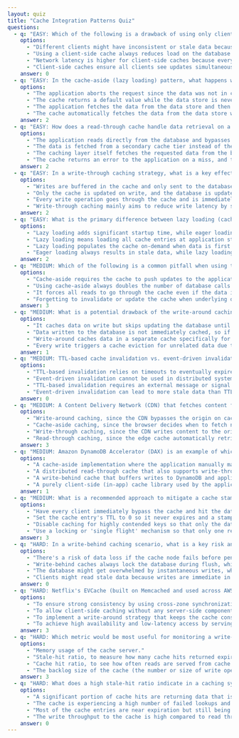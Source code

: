 ```yaml
---
layout: quiz
title: "Cache Integration Patterns Quiz"
questions:
  - q: "EASY: Which of the following is a drawback of using only client-side (local) caches compared to a distributed cache?"
    options:
      - "Different clients might have inconsistent or stale data because the cache isn't shared."
      - "Using a client-side cache always reduces load on the database more than a distributed cache would."
      - "Network latency is higher for client-side caches because every lookup goes over the network."
      - "Client-side caches ensure all clients see updates simultaneously without extra coordination."
    answer: 0
  - q: "EASY: In the cache-aside (lazy loading) pattern, what happens when an application encounters a cache miss?"
    options:
      - "The application aborts the request since the data was not in cache."
      - "The cache returns a default value while the data store is never accessed."
      - "The application fetches the data from the data store and then populates the cache with that data."
      - "The cache automatically fetches the data from the data store without involving the application."
    answer: 2
  - q: "EASY: How does a read-through cache handle data retrieval on a cache miss?"
    options:
      - "The application reads directly from the database and bypasses the cache entirely on a miss."
      - "The data is fetched from a secondary cache tier instead of the primary backing store."
      - "The caching layer itself fetches the requested data from the backing store and returns it, populating the cache."
      - "The cache returns an error to the application on a miss, and the application must retry later."
    answer: 2
  - q: "EASY: In a write-through caching strategy, what is a key effect on write operations?"
    options:
      - "Writes are buffered in the cache and only sent to the database after a delay."
      - "Only the cache is updated on write, and the database is updated on the next read."
      - "Every write operation goes through the cache and is immediately written to the backing store, ensuring cache and database remain in sync."
      - "Write-through caching mainly aims to reduce write latency by skipping database writes."
    answer: 2
  - q: "EASY: What is the primary difference between lazy loading (cache-aside) and eager loading (cache warming) in caching strategies?"
    options:
      - "Lazy loading adds significant startup time, while eager loading delays each request."
      - "Lazy loading means loading all cache entries at application start, eager loading means loading on first access."
      - "Lazy loading populates the cache on-demand when data is first requested, whereas eager loading pre-populates the cache ahead of time (such as on startup or prior to use)."
      - "Eager loading always results in stale data, while lazy loading guarantees fresh data."
    answer: 2
  - q: "MEDIUM: Which of the following is a common pitfall when using the cache-aside pattern?"
    options:
      - "Cache-aside requires the cache to push updates to the application on every write."
      - "Using cache-aside always doubles the number of database calls for each read."
      - "It forces all reads to go through the cache even if the data is already loaded in memory."
      - "Forgetting to invalidate or update the cache when underlying data changes, leading to stale data being served."
    answer: 3
  - q: "MEDIUM: What is a potential drawback of the write-around caching pattern?"
    options:
      - "It caches data on write but skips updating the database until later."
      - "Data written to the database is not immediately cached, so if the same data is read shortly after, it will miss the cache and hit the database (read amplification)."
      - "Write-around caches data in a separate cache specifically for write operations."
      - "Every write triggers a cache eviction for unrelated data due to write-around logic."
    answer: 1
  - q: "MEDIUM: TTL-based cache invalidation vs. event-driven invalidation – which statement correctly contrasts them?"
    options:
      - "TTL-based invalidation relies on timeouts to eventually expire entries (potentially serving stale data until expiry), whereas event-driven invalidation actively removes or updates cache entries when a data change is detected."
      - "Event-driven invalidation cannot be used in distributed systems due to coordination complexity."
      - "TTL-based invalidation requires an external message or signal to expire an entry."
      - "Event-driven invalidation can lead to more stale data than TTL-based because it waits for timeouts."
    answer: 0
  - q: "MEDIUM: A Content Delivery Network (CDN) that fetches content from the origin on a cache miss is an example of which caching strategy?"
    options:
      - "Write-around caching, since the CDN bypasses the origin on cache misses."
      - "Cache-aside caching, since the browser decides when to fetch new content."
      - "Write-through caching, since the CDN writes content to the origin on each request."
      - "Read-through caching, since the edge cache automatically retrieves the content from the origin when it isn't present."
    answer: 3
  - q: "MEDIUM: Amazon DynamoDB Accelerator (DAX) is an example of which type of caching integration pattern for database queries?"
    options:
      - "A cache-aside implementation where the application manually manages DynamoDB data caching."
      - "A distributed read-through cache that also supports write-through behavior to keep DynamoDB and cache synchronized."
      - "A write-behind cache that buffers writes to DynamoDB and applies them asynchronously."
      - "A purely client-side (in-app) cache library used by the application for DynamoDB queries."
    answer: 1
  - q: "MEDIUM: What is a recommended approach to mitigate a cache stampede (dog-pile effect) when many clients request the same item that just expired?"
    options:
      - "Have every client immediately bypass the cache and hit the database on expiration."
      - "Set the cache entry's TTL to 0 so it never expires and a stampede can't occur."
      - "Disable caching for highly contended keys so that only the database is used for those items."
      - "Use a locking or 'single flight' mechanism so that only one request recomputes or fetches the data while others wait, then all can use the refreshed cache entry."
    answer: 3
  - q: "HARD: In a write-behind caching scenario, what is a key risk and how can it be addressed?"
    options:
      - "There's a risk of data loss if the cache node fails before pending writes are flushed to the database. To address this, use measures like persistent write queues or cache replication to ensure durability of queued updates."
      - "Write-behind caches always lock the database during flush, which can be addressed by using a single-threaded database connection."
      - "The database might get overwhelmed by instantaneous writes, which is solved by completely skipping writes to the database."
      - "Clients might read stale data because writes are immediate in write-behind, which is resolved by adding a TTL to every cache entry."
    answer: 0
  - q: "HARD: Netflix's EVCache (built on Memcached and used across AWS regions) primarily replicates cached data across multiple zones for what benefit?"
    options:
      - "To ensure strong consistency by using cross-zone synchronization on every write."
      - "To allow client-side caching without any server-side component."
      - "To implement a write-around strategy that keeps the cache consistent with the database automatically."
      - "To achieve high availability and low-latency access by serving reads from multiple locations and providing redundancy if a node or zone goes down."
    answer: 3
  - q: "HARD: Which metric would be most useful for monitoring a write-behind cache's health in terms of pending writes to the database?"
    options:
      - "Memory usage of the cache server."
      - "Stale-hit ratio, to measure how many cache hits returned expired data."
      - "Cache hit ratio, to see how often reads are served from cache versus the database."
      - "The backlog size of the cache (the number or size of write operations waiting to be flushed to the database)."
    answer: 3
  - q: "HARD: What does a high stale-hit ratio indicate in a caching system's metrics?"
    options:
      - "A significant portion of cache hits are returning data that is outdated (stale), meaning the cache is serving content that has expired or is no longer fresh relative to the source."
      - "The cache is experiencing a high number of failed lookups and errors."
      - "Most of the cache entries are near expiration but still being served before refreshing."
      - "The write throughput to the cache is high compared to read throughput."
    answer: 0
---
```

